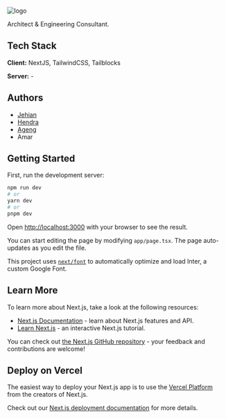 ![logo](https://github.com/jehianth/jbkons-web/assets/55863992/be833bcb-43b9-480a-bd64-0d898649e83d)

Architect & Engineering Consultant.

## Tech Stack

**Client:** NextJS, TailwindCSS, Tailblocks

**Server:** -

## Authors

- [Jehian](https://www.github.com/jehianth)
- [Hendra](https://github.com/HendraMaajid)
- [Ageng](https://github.com/AgengPraba)
- Amar

## Getting Started

First, run the development server:

```bash
npm run dev
# or
yarn dev
# or
pnpm dev
```

Open [http://localhost:3000](http://localhost:3000) with your browser to see the result.

You can start editing the page by modifying `app/page.tsx`. The page auto-updates as you edit the file.

This project uses [`next/font`](https://nextjs.org/docs/basic-features/font-optimization) to automatically optimize and load Inter, a custom Google Font.

## Learn More

To learn more about Next.js, take a look at the following resources:

- [Next.js Documentation](https://nextjs.org/docs) - learn about Next.js features and API.
- [Learn Next.js](https://nextjs.org/learn) - an interactive Next.js tutorial.

You can check out [the Next.js GitHub repository](https://github.com/vercel/next.js/) - your feedback and contributions are welcome!

## Deploy on Vercel

The easiest way to deploy your Next.js app is to use the [Vercel Platform](https://vercel.com/new?utm_medium=default-template&filter=next.js&utm_source=create-next-app&utm_campaign=create-next-app-readme) from the creators of Next.js.

Check out our [Next.js deployment documentation](https://nextjs.org/docs/deployment) for more details.

